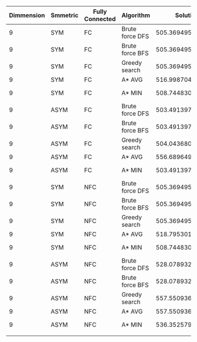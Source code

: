 | Dimmension | Smmetric | Fully Connected | Algorithm | Solution | Time |
|------------|----------|-----------------|-----------|----------|------|
| 9 | SYM | FC | Brute force DFS | 505.3694957730527 | 7494.6406 ms |
| 9 | SYM | FC | Brute force BFS | 505.3694957730527 | 43630.0781 ms |
| 9 | SYM | FC | Greedy search | 505.3694957730528 | 0.3545 ms |
| 9 | SYM | FC | A* AVG | 516.9987046042172 | 22.8434 ms |
| 9 | SYM | FC | A* MIN | 508.7448300498808 | 182.6730 ms |
| 9 | ASYM | FC | Brute force DFS | 503.4913973899581 | 7078.8660 ms |
| 9 | ASYM | FC | Brute force BFS | 503.4913973899581 | 43365.7811 ms |
| 9 | ASYM | FC | Greedy search | 504.0436807235759 | 0.3366 ms |
| 9 | ASYM | FC | A* AVG | 556.689649464431 | 24.1897 ms |
| 9 | ASYM | FC | A* MIN | 503.4913973899581 | 134.4271 ms |
| 9 | SYM | NFC | Brute force DFS | 505.3694957730527 | 1353.8516 ms |
| 9 | SYM | NFC | Brute force BFS | 505.3694957730527 | 2709.9786 ms |
| 9 | SYM | NFC | Greedy search | 505.3694957730528 | 0.3490 ms |
| 9 | SYM | NFC | A* AVG | 518.7953010111319 | 40.0629 ms |
| 9 | SYM | NFC | A* MIN | 508.7448300498808 | 102.9708 ms |
| 9 | ASYM | NFC | Brute force DFS | 528.078932534997 | 1313.7467 ms |
| 9 | ASYM | NFC | Brute force BFS | 528.078932534997 | 2568.6095 ms |
| 9 | ASYM | NFC | Greedy search | 557.550936922503 | 0.3219 ms |
| 9 | ASYM | NFC | A* AVG | 557.5509369225028 | 34.7788 ms |
| 9 | ASYM | NFC | A* MIN | 536.3525792217249 | 110.1418 ms |
|||||||
